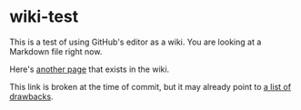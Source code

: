 # wiki-test
This is a test of using GitHub's editor as a wiki. You are looking at a Markdown file right now.

Here's [another page](some-page.md) that exists in the wiki.

This link is broken at the time of commit, but it may already point to [a list of drawbacks](work/drawbacks.md).
